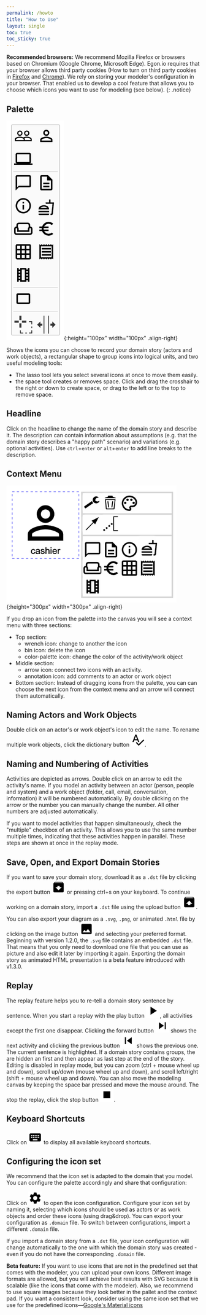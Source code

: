 ```yaml
---
permalink: /howto
title: "How to Use"
layout: single
toc: true
toc_sticky: true
---
```


**Recommended browsers:** We recommend Mozilla Firefox or browsers based on Chromium (Google Chrome, Microsoft Edge). Egon.io requires that your browser allows third party cookies (How to turn on third party cookies in [Firefox](https://support.mozilla.org/en-US/kb/disable-third-party-cookies) and [Chrome](https://support.google.com/chrome/answer/95647?co=GENIE.Platform%3DDesktop&hl=en)). We rely on storing your modeler's configuration in your browser. That enabled us to develop a cool feature that allows you to choose which icons you want to use for modeling (see below).
{: .notice}

## Palette

![The palette for a cinema domain](/assets/images/screenshots/palette.png){:height="100px" width="100px" .align-right}

Shows the icons you can choose to record your domain story (actors and work objects), a rectangular shape to group icons into logical units, and two useful modeling tools:

- The lasso tool lets you select several icons at once to move them easily.
- the space tool creates or removes space. Click and drag the crosshair to the right or down to create space, or drag to the left or to the top to remove space.

## Headline

Click on the headline to change the name of the domain story and describe it. The description can contain information about assumptions (e.g. that the domain story describes a "happy path" scenario) and variations (e.g. optional activities).
Use `ctrl`+`enter` or `alt`+`enter` to add line breaks to the description.

## Context Menu

![The context menu for an actor cashier](/assets/images/screenshots/context-menu.png){:height="300px" width="300px" .align-right}

If you drop an icon from the palette into the canvas you will see a context menu with three sections:

* Top section:
  * wrench icon: change to another the icon
  * bin icon: delete the icon
  * color-palette icon: change the color of the activity/work object
* Middle section:
  * arrow icon: connect two icons with an activity.
  * annotation icon: add comments to an actor or work object
* Bottom section: Instead of dragging icons from the palette, you can can choose the next icon from the context menu and an arrow will connect them automatically.

## Naming Actors and Work Objects

Double click on an actor's or work object's icon to edit the name. To rename multiple work objects, click the dictionary button ![Dictionary Button](/assets/images/buttons/spellcheck.png).

## Naming and Numbering of Activities

Activities are depicted as arrows. Double click on an arrow to edit the activity's name. If you model an activity between an actor (person, people and system) and a work object (folder, call, email, conversation, information) it will be numbered automatically. By double clicking on the arrow or the number you can manually change the number. All other numbers are adjusted automatically.

If you want to model activities that happen simultaneously, check  the "multiple" checkbox of an activity. This allows you to use the same number multiple times, indicating that these activities happen in parallel. These steps are shown at once in the replay mode.

## Save, Open, and Export Domain Stories

If you want to save your domain story, download it as a `.dst` file by clicking the export button ![Export Button](/assets/images/buttons/archive.png) or pressing ctrl+s on your keyboard. To continue working on a domain story, import a `.dst` file using the upload button ![Upload Button](/assets/images/buttons/unarchive.png).

You can also export your diagram as a `.svg`, `.png`, or animated `.html` file by clicking on the image button ![SVG Button](/assets/images/buttons/image.png) and selecting your preferred format. Beginning with version 1.2.0, the `.svg` file contains an embedded `.dst` file. That means that you only need to download one file that you can use as picture and also edit it later by importing it again. Exporting the domain story as animated HTML presentation is a beta feature introduced with v1.3.0.

## Replay

The replay feature helps you to re-tell a domain story sentence by sentence. When you start a replay with the play button ![Play Button](/assets/images/buttons/play.png), all activities except the first one disappear. Clicking the forward button ![Forward Button](/assets/images/buttons/forward.png) shows the next activity and clicking the previous button ![Previous Button](/assets/images/buttons/previous.png) shows the previous one. The current sentence is highlighted. If a domain story contains groups, the are hidden an first and then appear as last step at the end of the story.
Editing is disabled in replay mode, but you can zoom (ctrl + mouse wheel up and down), scroll up/down (mouse wheel up and down), and scroll left/right (shift + mouse wheel up and down). You can also move the modeling canvas by keeping the space bar pressed and move the mouse around. The stop the replay, click the stop button ![Stop Button](/assets/images/buttons/stop.png).

## Keyboard Shortcuts

Click on ![Keyboard Button](/assets/images/buttons/keyboard.png) to display all available keyboard shortcuts.

## Configuring the icon set

We recommend that the icon set is adapted to the domain that you model. You can configure the palette accordingly and share that configuration:

Click on ![Gear Button](/assets/images/buttons/gear.png) to open the icon configuration. Configure your icon set by naming it, selecting which icons should be used as actors or as work objects and order these icons (using drag&drop). You can export your configuration as `.domain` file. To switch between configurations, import a different `.domain` file.

If you import a domain story from a `.dst` file, your icon configuration will change automatically to the one with which the domain story was created - even if you do not have the corresponding `.domain` file.

**Beta feature:** If you want to use icons that are not in the predefined set that comes with the modeler, you can upload your own icons. Different image formats are allowed, but you will achieve best results with SVG because it is scalable (like the icons that come with the modeler). Also, we recommend to use square images because they look better in the pallet and the context pad. If you want a consistent look, consider using the same icon set that we use for the predefined icons—[Google's Material icons](https://material.io/resources/icons/?style=outline)
